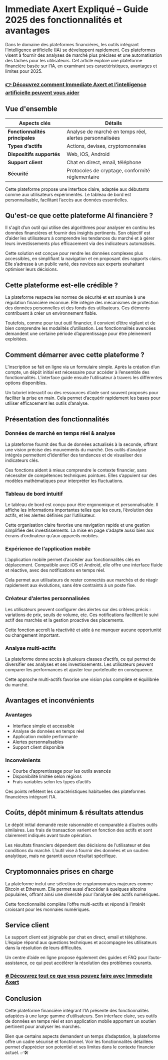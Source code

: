 # Immediate Axert Expliqué – Guide 2025 des fonctionnalités et avantages
   
Dans le domaine des plateformes financières, les outils intégrant l'intelligence artificielle (IA) se développent rapidement. Ces plateformes visent à fournir des analyses de marché plus précises et une automatisation des tâches pour les utilisateurs. Cet article explore une plateforme financière basée sur l’IA, en examinant ses caractéristiques, avantages et limites pour 2025.

### [👉 Découvrez comment Immediate Axert et l’intelligence artificielle peuvent vous aider](https://da.gd/GDL5C5)
## Vue d'ensemble  
| Aspects clés                   | Détails                                                  |
|-------------------------------|----------------------------------------------------------|
| **Fonctionnalités principales**| Analyse de marché en temps réel, alertes personnalisées  |
| **Types d’actifs**             | Actions, devises, cryptomonnaies                          |
| **Dispositifs supportés**      | Web, iOS, Android                                        |
| **Support client**             | Chat en direct, email, téléphone                         |
| **Sécurité**                  | Protocoles de cryptage, conformité réglementaire         |

Cette plateforme propose une interface claire, adaptée aux débutants comme aux utilisateurs expérimentés. Le tableau de bord est personnalisable, facilitant l’accès aux données essentielles.

## Qu'est-ce que cette plateforme AI financière ?  
Il s'agit d’un outil qui utilise des algorithmes pour analyser en continu les données financières et fournir des insights pertinents. Son objectif est d’aider les utilisateurs à comprendre les tendances du marché et à gérer leurs investissements plus efficacement via des indicateurs automatisés.

Cette solution est conçue pour rendre les données complexes plus accessibles, en simplifiant la navigation et en proposant des rapports clairs. Elle s’adresse à un public varié, des novices aux experts souhaitant optimiser leurs décisions.

## Cette plateforme est-elle crédible ?  
La plateforme respecte les normes de sécurité et est soumise à une régulation financière reconnue. Elle intègre des mécanismes de protection des données personnelles et des fonds des utilisateurs. Ces éléments contribuent à créer un environnement fiable.

Toutefois, comme pour tout outil financier, il convient d’être vigilant et de bien comprendre les modalités d’utilisation. Les fonctionnalités avancées demandent une certaine période d’apprentissage pour être pleinement exploitées.

## Comment démarrer avec cette plateforme ?  
L’inscription se fait en ligne via un formulaire simple. Après la création d’un compte, un dépôt initial est nécessaire pour accéder à l’ensemble des fonctionnalités. L’interface guide ensuite l’utilisateur à travers les différentes options disponibles.

Un tutoriel interactif ou des ressources d’aide sont souvent proposés pour faciliter la prise en main. Cela permet d’acquérir rapidement les bases pour utiliser efficacement les outils d’analyse.

## Présentation des fonctionnalités  
### Données de marché en temps réel & analyse  
La plateforme fournit des flux de données actualisés à la seconde, offrant une vision précise des mouvements du marché. Des outils d’analyse intégrés permettent d’identifier des tendances et de visualiser des indicateurs clés.

Ces fonctions aident à mieux comprendre le contexte financier, sans nécessiter de compétences techniques pointues. Elles s’appuient sur des modèles mathématiques pour interpréter les fluctuations.

### Tableau de bord intuitif  
Le tableau de bord est conçu pour être ergonomique et personnalisable. Il affiche les informations importantes telles que les cours, l’évolution des actifs, et les alertes définies par l’utilisateur.

Cette organisation claire favorise une navigation rapide et une gestion simplifiée des investissements. La mise en page s’adapte aussi bien aux écrans d’ordinateur qu’aux appareils mobiles.

### Expérience de l’application mobile  
L’application mobile permet d’accéder aux fonctionnalités clés en déplacement. Compatible avec iOS et Android, elle offre une interface fluide et réactive, avec des notifications en temps réel.

Cela permet aux utilisateurs de rester connectés aux marchés et de réagir rapidement aux évolutions, sans être contraints à un poste fixe.

### Créateur d’alertes personnalisées  
Les utilisateurs peuvent configurer des alertes sur des critères précis : variations de prix, seuils de volume, etc. Ces notifications facilitent le suivi actif des marchés et la gestion proactive des placements.

Cette fonction accroît la réactivité et aide à ne manquer aucune opportunité ou changement important.

### Analyse multi-actifs  
La plateforme donne accès à plusieurs classes d’actifs, ce qui permet de diversifier ses analyses et ses investissements. Les utilisateurs peuvent comparer les performances et ajuster leur portefeuille en conséquence.

Cette approche multi-actifs favorise une vision plus complète et équilibrée du marché.

## Avantages et inconvénients  
### Avantages  
- Interface simple et accessible  
- Analyse de données en temps réel  
- Application mobile performante  
- Alertes personnalisables  
- Support client disponible  

### Inconvénients  
- Courbe d’apprentissage pour les outils avancés  
- Disponibilité limitée selon régions  
- Frais variables selon les types d’actifs  

Ces points reflètent les caractéristiques habituelles des plateformes financières intégrant l’IA.

## Coûts, dépôt minimum & résultats attendus  
Le dépôt initial demandé reste raisonnable et comparable à d’autres outils similaires. Les frais de transaction varient en fonction des actifs et sont clairement indiqués avant toute opération.

Les résultats financiers dépendent des décisions de l’utilisateur et des conditions du marché. L’outil vise à fournir des données et un soutien analytique, mais ne garantit aucun résultat spécifique.

## Cryptomonnaies prises en charge  
La plateforme inclut une sélection de cryptomonnaies majeures comme Bitcoin et Ethereum. Elle permet aussi d’accéder à quelques altcoins populaires, offrant ainsi une diversité pour l’analyse des actifs numériques.

Cette fonctionnalité complète l’offre multi-actifs et répond à l’intérêt croissant pour les monnaies numériques.

## Service client  
Le support client est joignable par chat en direct, email et téléphone. L’équipe répond aux questions techniques et accompagne les utilisateurs dans la résolution de leurs difficultés.

Un centre d’aide en ligne propose également des guides et FAQ pour l’auto-assistance, ce qui peut accélérer la résolution des problèmes courants.

### [🔥 Découvrez tout ce que vous pouvez faire avec Immediate Axert](https://da.gd/GDL5C5)
## Conclusion  
Cette plateforme financière intégrant l’IA présente des fonctionnalités adaptées à une large gamme d’utilisateurs. Son interface claire, ses outils de données en temps réel et son application mobile apportent un soutien pertinent pour analyser les marchés.

Bien que certains aspects demandent un temps d’adaptation, la plateforme offre un cadre sécurisé et fonctionnel. Voir les fonctionnalités détaillées permet d’apprécier son potentiel et ses limites dans le contexte financier actuel. ✅🛠️